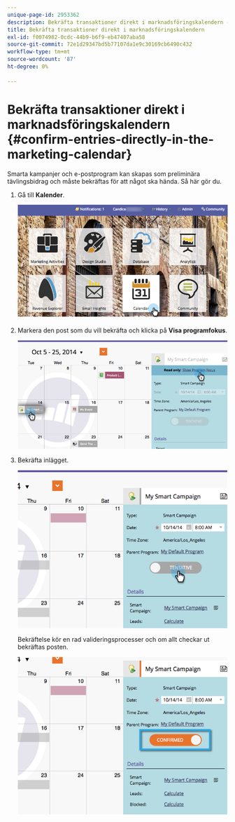 ```yaml
---
unique-page-id: 2953362
description: Bekräfta transaktioner direkt i marknadsföringskalendern - Marketo Docs - produktdokumentation
title: Bekräfta transaktioner direkt i marknadsföringskalendern
exl-id: f0074982-0cdc-44b9-b6f9-eb47407aba58
source-git-commit: 72e1d29347bd5b77107da1e9c30169cb6490c432
workflow-type: tm+mt
source-wordcount: '87'
ht-degree: 0%

---
```


# Bekräfta transaktioner direkt i marknadsföringskalendern {#confirm-entries-directly-in-the-marketing-calendar}

Smarta kampanjer och e-postprogram kan skapas som preliminära tävlingsbidrag och måste bekräftas för att något ska hända. Så här gör du.

1. Gå till **Kalender**.

   ![](assets/2017-05-10-15-30-47-5.png)

1. Markera den post som du vill bekräfta och klicka på **Visa programfokus**.

   ![](assets/image2014-10-20-13-3a22-3a15.png)

1. Bekräfta inlägget.

   ![](assets/image2014-10-20-13-3a22-3a26.png)

   Bekräftelse kör en rad valideringsprocesser och om allt checkar ut bekräftas posten.

   ![](assets/image2014-10-20-13-3a22-3a36.png)
